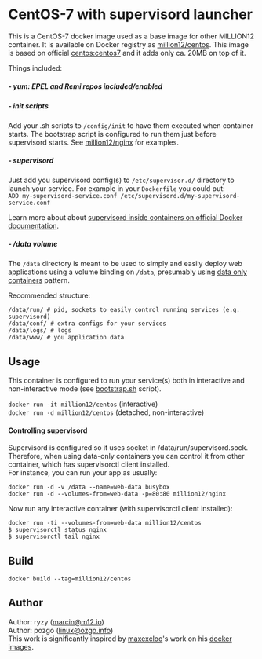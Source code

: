 # CentOS-7 with supervisord launcher

This is a CentOS-7 docker image used as a base image for other MILLION12 container. It is available on Docker registry as [million12/centos](https://registry.hub.docker.com/u/million12/centos/). This image is based on official [centos:centos7](https://registry.hub.docker.com/_/centos/) and it adds only ca. 20MB on top of it.

Things included:

##### - yum: EPEL and Remi repos included/enabled

##### - init scripts

Add your .sh scripts to `/config/init` to have them executed when container starts. The bootstrap script is configured to run them just before supervisord starts. See [million12/nginx](https://github.com/million12/docker-nginx) for examples.


##### - supervisord

Just add you supervisord config(s) to `/etc/supervisor.d/` directory to launch your service. For example in your `Dockerfile` you could put:  
```ADD my-supervisord-service.conf /etc/supervisord.d/my-supervisord-service.conf```

Learn more about about [supervisord inside containers on official Docker documentation](https://docs.docker.com/articles/using_supervisord/).

##### - /data volume

The `/data` directory is meant to be used to simply and easily deploy web applications using a volume binding on `/data`, presumably using [data only containers](https://docs.docker.com/userguide/dockervolumes/) pattern.

Recommended structure:  
```
/data/run/ # pid, sockets to easily control running services (e.g. supervisord)
/data/conf/ # extra configs for your services
/data/logs/ # logs
/data/www/ # you application data
```


## Usage

This container is configured to run your service(s) both in interactive and non-interactive mode (see [bootstrap.sh](config/init/bootstrap.sh) script).
  
`docker run -it million12/centos` (interactive)  
`docker run -d million12/centos` (detached, non-interactive)

#### Controlling supervisord

Supervisord is configured so it uses socket in /data/run/supervisord.sock. Therefore, when using data-only containers you can control it from other container, which has supervisorctl client installed.  
For instance, you can run your app as usually:  
```
docker run -d -v /data --name=web-data busybox
docker run -d --volumes-from=web-data -p=80:80 million12/nginx
```

Now run any interactive container (with supervisorctl client installed):  
```
docker run -ti --volumes-from=web-data million12/centos
$ supervisorctl status nginx
$ supervisorctl tail nginx
```

## Build

`docker build --tag=million12/centos`


## Author

Author: ryzy (<marcin@m12.io>)  
Author: pozgo (<linux@ozgo.info>)  
This work is significantly inspired by [maxexcloo](https://github.com/maxexcloo)'s work on his [docker images](https://github.com/maxexcloo/Docker).

